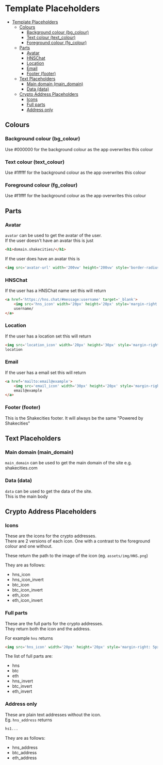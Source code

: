 # Template Placeholders

- [Template Placeholders](#template-placeholders)
  - [Colours](#colours)
    - [Background colour (bg\_colour)](#background-colour-bg_colour)
    - [Text colour (text\_colour)](#text-colour-text_colour)
    - [Foreground colour (fg\_colour)](#foreground-colour-fg_colour)
  - [Parts](#parts)
    - [Avatar](#avatar)
    - [HNSChat](#hnschat)
    - [Location](#location)
    - [Email](#email)
    - [Footer (footer)](#footer-footer)
  - [Text Placeholders](#text-placeholders)
    - [Main domain (main\_domain)](#main-domain-main_domain)
    - [Data (data)](#data-data)
  - [Crypto Address Placeholders](#crypto-address-placeholders)
    - [Icons](#icons)
    - [Full parts](#full-parts)
    - [Address only](#address-only)




## Colours
### Background colour (bg_colour)
Use #000000 for the background colour as the app overwrites this colour

### Text colour (text_colour)
Use #1fffff for the background colour as the app overwrites this colour

### Foreground colour (fg_colour)
Use #f1ffff for the background colour as the app overwrites this colour

## Parts
### Avatar
`avatar` can be used to get the avatar of the user.  
If the user doesn't have an avatar this is just 
```html
<h1>domain.shakecities/</h1>
```
If the user does have an avatar this is

```html
<img src='avatar-url' width='200vw' height='200vw' style='border-radius: 50%;margin-right: 5px;'>
```

### HNSChat
If the user has a HNSChat name set this will return
```html
<a href='https://hns.chat/#message:username' target='_blank'>
    <img src='hns_icon' width='20px' height='20px' style='margin-right: 5px;'>
    username/
</a>
```

### Location
If the user has a location set this will return
```html
<img src='location_icon' width='20px' height='30px' style='margin-right: 5px;'>
location
```

### Email
If the user has a email set this will return
```html
<a href='mailto:email@example'>
    <img src='email_icon' width='30px' height='20px' style='margin-right: 5px;margin-left:-10px;'>
    email@example
</a>
```

### Footer (footer)
This is the Shakecities footer. It will always be the same "Powered by Shakecities"


## Text Placeholders
### Main domain (main_domain)
`main_domain` can be used to get the main domain of the site e.g. shakecities.com

### Data (data)
`data` can be used to get the data of the site.  
This is the main body



## Crypto Address Placeholders
### Icons
These are the icons for the crypto addresses.  
There are 2 versions of each icon. One with a contrast to the foreground colour and one without.

These return the path to the image of the icon (eg. `assets/img/HNS.png`)

They are as follows:
- hns_icon
- hns_icon_invert
- btc_icon
- btc_icon_invert
- eth_icon
- eth_icon_invert

### Full parts
These are the full parts for the crypto addresses.  
They return both the icon and the address.

For example `hns` returns
```html
<img src='hns_icon' width='20px' height='20px' style='margin-right: 5px;'>hs1...
```

The list of full parts are:
- hns
- btc
- eth
- hns_invert
- btc_invert
- eth_invert


### Address only

These are plain text addresses without the icon.  
Eg. `hns_address` returns
```html
hs1...
```

They are as follows:
- hns_address
- btc_address
- eth_address



